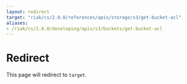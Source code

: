 ```yaml
---
layout: redirect
target: "riak/cs/2.0.0/references/apis/storage/s3/get-bucket-acl"
aliases:
- /riak/cs/2.0.0/developing/apis/s3/buckets/get-bucket-acl
---
```


# Redirect

This page will redirect to `target`.
